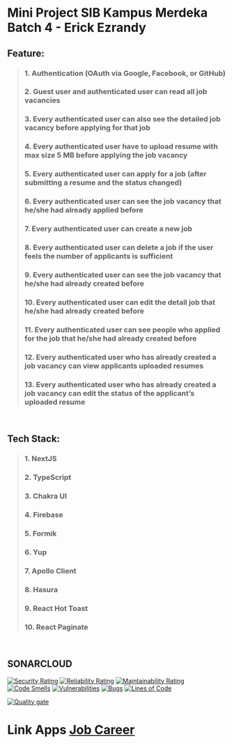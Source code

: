 # Mini Project SIB Kampus Merdeka Batch 4 - Erick Ezrandy

## Feature:
> ### 1. Authentication (OAuth via Google, Facebook, or GitHub)
> ### 2. Guest user and authenticated user can read all job vacancies
> ### 3. Every authenticated user can also see the detailed job vacancy before applying for that job
> ### 4. Every authenticated user have to upload resume with max size 5 MB before applying the job vacancy
> ### 5. Every authenticated user can apply for a job (after submitting a resume and the status changed)
> ### 6. Every authenticated user can see the job vacancy that he/she had already applied before
> ### 7. Every authenticated user can create a new job
> ### 8. Every authenticated user can delete a job if the user feels the number of applicants is sufficient
> ### 9. Every authenticated user can see the job vacancy that he/she had already created before
> ### 10. Every authenticated user can edit the detail job that he/she had already created before
> ### 11. Every authenticated user can see people who applied for the job that he/she had already created before
> ### 12. Every authenticated user who has already created a job vacancy can view applicants uploaded resumes
> ### 13. Every authenticated user who has already created a job vacancy can edit the status of the applicant’s uploaded resume
</br>

## Tech Stack:

> ### 1. NextJS
> ### 2. TypeScript
> ### 3. Chakra UI
> ### 4. Firebase
> ### 5. Formik
> ### 6. Yup
> ### 7. Apollo Client
> ### 8. Hasura
> ### 9. React Hot Toast
> ### 10. React Paginate 
</br>

## SONARCLOUD

[![Security Rating](https://sonarcloud.io/api/project_badges/measure?project=ErickEzrandy274_Mini-Project-SIB&metric=security_rating)](https://sonarcloud.io/summary/new_code?id=ErickEzrandy274_Mini-Project-SIB)
[![Reliability Rating](https://sonarcloud.io/api/project_badges/measure?project=ErickEzrandy274_Mini-Project-SIB&metric=reliability_rating)](https://sonarcloud.io/summary/new_code?id=ErickEzrandy274_Mini-Project-SIB)
[![Maintainability Rating](https://sonarcloud.io/api/project_badges/measure?project=ErickEzrandy274_Mini-Project-SIB&metric=sqale_rating)](https://sonarcloud.io/summary/new_code?id=ErickEzrandy274_Mini-Project-SIB)
[![Code Smells](https://sonarcloud.io/api/project_badges/measure?project=ErickEzrandy274_Mini-Project-SIB&metric=code_smells)](https://sonarcloud.io/summary/new_code?id=ErickEzrandy274_Mini-Project-SIB)
[![Vulnerabilities](https://sonarcloud.io/api/project_badges/measure?project=ErickEzrandy274_Mini-Project-SIB&metric=vulnerabilities)](https://sonarcloud.io/summary/new_code?id=ErickEzrandy274_Mini-Project-SIB)
[![Bugs](https://sonarcloud.io/api/project_badges/measure?project=ErickEzrandy274_Mini-Project-SIB&metric=bugs)](https://sonarcloud.io/summary/new_code?id=ErickEzrandy274_Mini-Project-SIB)
[![Lines of Code](https://sonarcloud.io/api/project_badges/measure?project=ErickEzrandy274_Mini-Project-SIB&metric=ncloc)](https://sonarcloud.io/summary/new_code?id=ErickEzrandy274_Mini-Project-SIB)

[![Quality gate](https://sonarcloud.io/api/project_badges/quality_gate?project=ErickEzrandy274_Mini-Project-SIB)](https://sonarcloud.io/summary/new_code?id=ErickEzrandy274_Mini-Project-SIB)

# Link Apps [Job Career](https://job-career.vercel.app/)